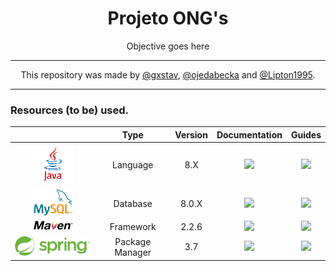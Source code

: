 <div align="center">
<h1>Projeto ONG's</h1>
<p>Objective goes here</p>
</div>

---

<div align="center">

This repository was made by [@gxstav](https://github.com/gxstav), [@ojedabecka](https://github.com/ojedabecka) and [@Lipton1995](https://github.com/Lipton1995).

</div>

---

### Resources (to be) used.

<div align="center">

 |                        |      Type       | Version | Documentation  |     Guides     |
 | :--------------------: | :-------------: | :-----: | :------------: | :------------: |
 |    [![Java][1]][1l]    |    Language     |   8.X   | [![][eye]][1d] | [![][eye]][1g] |
 |   [![MySQL][2]][2l]    |    Database     |  8.0.X  | [![][eye]][2d] | [![][eye]][2g] |
 | [![Springboot][3]][3l] |    Framework    |  2.2.6  | [![][eye]][3d] | [![][eye]][3g] |
 |   [![Maven][4]][4l]    | Package Manager |   3.7   | [![][eye]][4d] | [![][eye]][4g] |

 
</div>

[eye]:https://www.iconninja.com/files/401/950/364/eye-icon.png

 [1]:/github/images/java_logo.png "Java"
[1l]:https://www.java.com/
[1d]:https://docs.oracle.com/en/java/index.html
[1g]:https://docs.oracle.com/en/java/javase/14/scripting/scripting-languages-and-java.html#GUID-76E11DD9-C7A4-4232-AF57-6B6A0535BB60

 [2]:/github/images/mysql_logo.png "MySQL"
[2l]:https://www.mysql.com/
[2d]:https://dev.mysql.com/doc/
[2g]:https://dev.mysql.com/doc/refman/8.0/en/general-installation-issues.html

 [3]:/github/images/maven_logo.svg.png "Apache Maven"
[3l]:https://maven.apache.org/
[3d]:https://maven.apache.org/guides/index.html
[3g]:https://maven.apache.org/guides/mini/index.html

 [4]:/github/images/spring_logo.svg "Springboot"
[4l]:https://spring.io/
[4d]:https://spring.io/projects/spring-boot
[4g]:https://spring.io/guides
